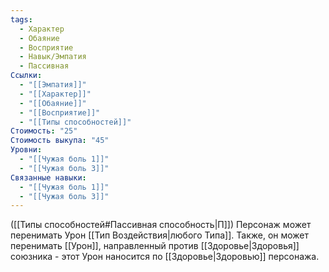 ```yaml
---
tags:
  - Характер
  - Обаяние
  - Восприятие
  - Навык/Эмпатия
  - Пассивная
Ссылки:
  - "[[Эмпатия]]"
  - "[[Характер]]"
  - "[[Обаяние]]"
  - "[[Восприятие]]"
  - "[[Типы способностей]]"
Стоимость: "25"
Стоимость выкупа: "45"
Уровни:
  - "[[Чужая боль 1]]"
  - "[[Чужая боль 3]]"
Связанные навыки:
  - "[[Чужая боль 1]]"
  - "[[Чужая боль 3]]"
---
```

([[Типы способностей#Пассивная способность|П]]) Персонаж может перенимать Урон [[Тип Воздействия|любого Типа]]. Также, он может перенимать [[Урон]], направленный против [[Здоровье|Здоровья]] союзника - этот Урон наносится по [[Здоровье|Здоровью]] персонажа.   